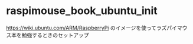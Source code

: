 # raspimouse_book_ubuntu_init
https://wiki.ubuntu.com/ARM/RaspberryPi のイメージを使ってラズパイマウス本を勉強するときのセットアップ



